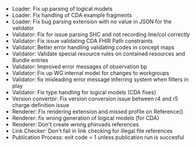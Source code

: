 * Loader: Fix up parsing of logical models
* Loader: Fix handling of CDA example fragments
* Loader: Fix bug parsing extension with no value in JSON for the validator
* Validator: Fix for issue parsing SHC and not recording line/col correctly
* Validator: Fix issue validating CDA FHIR Path constraints
* Validator: Better error handling validating codes in concept maps
* Validator: Validate special resource rules on contained resources and Bundle entries
* Validator: Improved error messages of observation bp
* Validator: Fix up WG internal model for changes to workgroups
* Validator: fix misleading error message inferring system when filters in play
* Validator: Fix type handling for logical models (CDA fixes)
* Version convertor: Fix version conversion issue between r4 and r5 charge definition issue
* Renderer: Fix rendering extension and missed profile on Reference()
* Renderer: fix wrong generation of logical models (for CDA)
* Renderer: Don't create wrong phinvads references
* Link Checker: Don't fail in link checking for illegal file references
* Publication Process: exit code = 1 unless publication run is succesful

